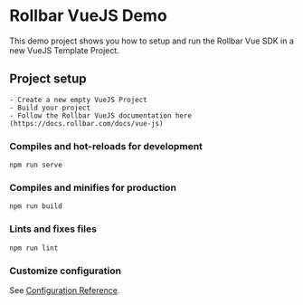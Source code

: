 # Rollbar VueJS Demo

This demo project shows you how to setup and run the Rollbar Vue SDK in a new VueJS Template Project.

## Project setup
```
- Create a new empty VueJS Project
- Build your project
- Follow the Rollbar VueJS documentation here (https://docs.rollbar.com/docs/vue-js)
```

### Compiles and hot-reloads for development
```
npm run serve
```

### Compiles and minifies for production
```
npm run build
```

### Lints and fixes files
```
npm run lint
```

### Customize configuration
See [Configuration Reference](https://cli.vuejs.org/config/).
